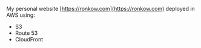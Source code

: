 My personal website [https://ronkow.com](https://ronkow.com) deployed in AWS using: 
- S3
- Route 53
- CloudFront
